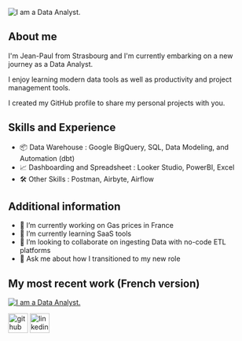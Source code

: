 ![I am a Data Analyst.](https://github.com/jphnh/assets/blob/main/banner.png?raw=true)

## About me

I'm Jean-Paul from Strasbourg and I'm currently embarking on a new journey as a Data Analyst. 

I enjoy learning modern data tools as well as productivity and project management tools.

I created my GitHub profile to share my personal projects with you.

## Skills and Experience

- 📦 Data Warehouse : Google BigQuery, SQL, Data Modeling, and Automation (dbt)
- 📈 Dashboarding and Spreadsheet : Looker Studio, PowerBI, Excel
- 🛠️ Other Skills : Postman, Airbyte, Airflow

## Additional information

- 🔭 I’m currently working on Gas prices in France 
- 🌱 I’m currently learning SaaS tools 
- 👯 I’m looking to collaborate on ingesting Data with no-code ETL platforms 
- 💬 Ask me about how I transitioned to my new role 

## My most recent work (French version)

[![I am a Data Analyst.](https://github.com/jphnh/assets/blob/main/project_sp95.jpeg?raw=true)](https://forested-whimsey-69a.notion.site/Projet-Data-Analyse-prix-du-SP95-en-France-88db92028c8f44038c75d455038fbdc9)

[<img src='https://cdn.jsdelivr.net/npm/simple-icons@3.0.1/icons/github.svg' alt='github' height='40'>](https://github.com/jphnh)  [<img src='https://cdn.jsdelivr.net/npm/simple-icons@3.0.1/icons/linkedin.svg' alt='linkedin' height='40'>](https://www.linkedin.com/in/jeanpaulhuynh/)  
